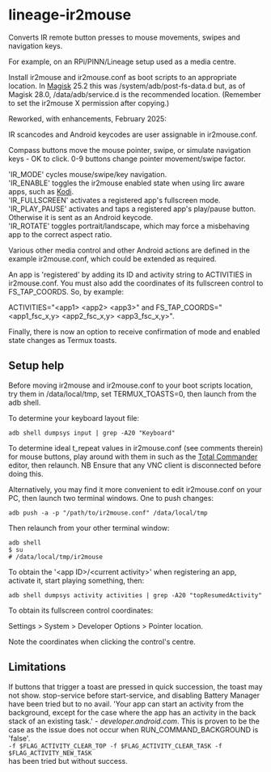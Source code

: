 # lineage-ir2mouse

Converts IR remote button presses to mouse movements, swipes and navigation keys.

For example, on an RPi/PINN/Lineage setup used as a media centre.

Install ir2mouse and ir2mouse.conf as boot scripts to an appropriate location. In [Magisk](https://f-droid.org/en/packages/com.topjohnwu.magisk/) 25.2 this was /system/adb/post-fs-data.d but, as of Magisk 28.0, /data/adb/service.d is the recommended location. (Remember to set the ir2mouse X permission after copying.)

Reworked, with enhancements, February 2025:

IR scancodes and Android keycodes are user assignable in ir2mouse.conf.

Compass buttons move the mouse pointer, swipe, or simulate navigation keys - OK to click.
0-9 buttons change pointer movement/swipe factor.

'IR_MODE' cycles mouse/swipe/key navigation.</br>
'IR_ENABLE' toggles the ir2mouse enabled state when using lirc aware apps, such as [Kodi](https://kodi.tv/).</br> 
'IR_FULLSCREEN' activates a registered app's fullscreen mode.</br>
'IR_PLAY_PAUSE' activates and taps a registered app's play/pause button. Otherwise it is sent as an Android keycode.</br>
'IR_ROTATE' toggles portrait/landscape, which may force a misbehaving app to the correct aspect ratio.

Various other media control and other Android actions are defined in the example ir2mouse.conf, which could be extended as required.

An app is 'registered' by adding its ID and activity string to ACTIVITIES in ir2mouse.conf. You must also add the coordinates of its fullscreen control to FS_TAP_COORDS. So, by example:

ACTIVITIES="\<app1> \<app2> \<app3>" and FS_TAP_COORDS="\<app1_fsc_x,y> \<app2_fsc_x,y> \<app3_fsc_x,y>".

Finally, there is now an option to receive confirmation of mode and enabled state changes as Termux toasts.

## Setup help

Before moving ir2mouse and ir2mouse.conf to your boot scripts location, try them in /data/local/tmp, set TERMUX_TOASTS=0, then launch from the adb shell.

To determine your keyboard layout file:
```
adb shell dumpsys input | grep -A20 "Keyboard"
```

To determine ideal t_repeat values in ir2mouse.conf (see comments therein) for mouse buttons, play around with them in such as the [Total Commander](https://www.ghisler.com/ce.htm) editor, then relaunch. NB Ensure that any VNC client is disconnected before doing this.

Alternatively, you may find it more convenient to edit ir2mouse.conf on your PC, then launch two terminal windows. One to push changes:
```
adb push -a -p "/path/to/ir2mouse.conf" /data/local/tmp
```
Then relaunch from your other terminal window:
```
adb shell
$ su
# /data/local/tmp/ir2mouse
```
To obtain the '\<app ID>/\<current activity>' when registering an app, activate it, start playing something, then:
```
adb shell dumpsys activity activities | grep -A20 "topResumedActivity"
```
To obtain its fullscreen control coordinates:

Settings > System > Developer Options > Pointer location.

Note the coordinates when clicking the control's centre.

## Limitations

If buttons that trigger a toast are pressed in quick succession, the toast may not show. stop-service before start-service, and disabling Battery Manager have been tried but to no avail. 'Your app can start an activity from the background, except for the case where the app has an activity in the back stack of an existing task.' - _developer.android.com_. This is proven to be the case as the issue does not occur when RUN_COMMAND_BACKGROUND is 'false'.</br>
```-f $FLAG_ACTIVITY_CLEAR_TOP -f $FLAG_ACTIVITY_CLEAR_TASK -f $FLAG_ACTIVITY_NEW_TASK```</br>
has been tried but without success.






